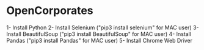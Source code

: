 # OpenCorporates


1- Install Python
2- Install Selenium ("pip3 install selenium" for MAC user)
3- Install BeautifulSoup ("pip3 install BeautifulSoup" for MAC user)
4- Install Pandas ("pip3 install Pandas" for MAC user)
5- Install Chrome Web Driver

